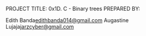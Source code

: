 PROJECT TITLE: 0x1D. C - Binary trees
PREPARED BY: 

Edith Banda<edithbanda014@gmail.com>
Augastine Lujaja<jarzcyber@gmail.com>
